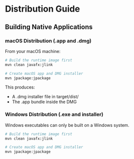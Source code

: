 # Distribution Guide

## Building Native Applications

### macOS Distribution (.app and .dmg)
From your macOS machine:

```sh
# Build the runtime image first
mvn clean javafx:jlink

# Create macOS app and DMG installer
mvn jpackage:jpackage
```

This produces:
- A .dmg installer file in target/dist/
- The .app bundle inside the DMG
### Windows Distribution (.exe and installer)
Windows executables can only be built on a Windows system.
```sh
# Build the runtime image first
mvn clean javafx:jlink

# Create macOS app and DMG installer
mvn jpackage:jpackage
```
